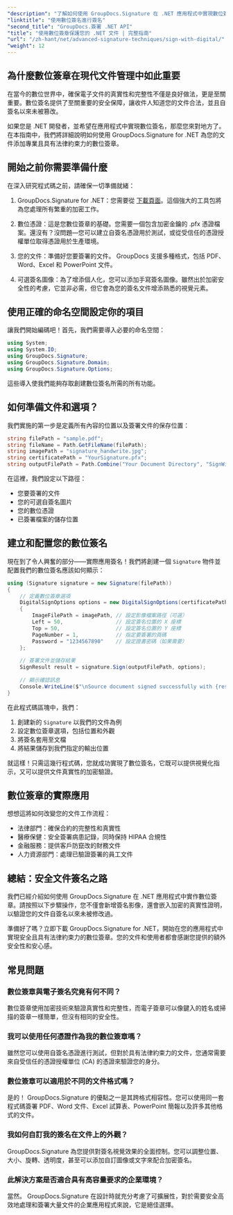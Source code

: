 ```yaml
---
"description": "了解如何使用 GroupDocs.Signature 在 .NET 應用程式中實現數位簽名，以增強文件安全性、確保真實性並滿足合規性要求。"
"linktitle": "使用數位簽名進行簽名"
"second_title": "GroupDocs.簽署 .NET API"
"title": "使用數位簽章保護您的 .NET 文件 | 完整指南"
"url": "/zh-hant/net/advanced-signature-techniques/sign-with-digital/"
"weight": 12
---
```


## 為什麼數位簽章在現代文件管理中如此重要

在當今的數位世界中，確保電子文件的真實性和完整性不僅是良好做法，更是至關重要。數位簽名提供了至關重要的安全保障，讓收件人知道您的文件合法，並且自簽名以來未被篡改。

如果您是 .NET 開發者，並希望在應用程式中實現數位簽名，那麼您來對地方了。在本指南中，我們將詳細說明如何使用 GroupDocs.Signature for .NET 為您的文件添加專業且具有法律約束力的數位簽章。

## 開始之前你需要準備什麼

在深入研究程式碼之前，請確保一切準備就緒：

1. GroupDocs.Signature for .NET：您需要從 [下載頁面](https://releases.groupdocs.com/signature/net/)。這個強大的工具包將為您處理所有繁重的加密工作。

2. 數位憑證：這是您數位簽章的基礎。您需要一個包含加密金鑰的 .pfx 憑證檔案。還沒有？沒問題—您可以建立自簽名憑證用於測試，或從受信任的憑證授權單位取得憑證用於生產環境。

3. 您的文件：準備好您要簽署的文件。 GroupDocs 支援多種格式，包括 PDF、Word、Excel 和 PowerPoint 文件。

4. 可選簽名圖像：為了增添個人化，您可以添加手寫簽名圖像。雖然出於加密安全性的考慮，它並非必需，但它會為您的簽名文件增添熟悉的視覺元素。

## 使用正確的命名空間設定你的項目

讓我們開始編碼吧！首先，我們需要導入必要的命名空間：

```csharp
using System;
using System.IO;
using GroupDocs.Signature;
using GroupDocs.Signature.Domain;
using GroupDocs.Signature.Options;
```

這些導入使我們能夠存取創建數位簽名所需的所有功能。

## 如何準備文件和選項？

我們實施的第一步是定義所有內容的位置以及簽署文件的保存位置：

```csharp
string filePath = "sample.pdf";
string fileName = Path.GetFileName(filePath);
string imagePath = "signature_handwrite.jpg";
string certificatePath = "YourSignature.pfx";
string outputFilePath = Path.Combine("Your Document Directory", "SignWithDigital", fileName);
```

在這裡，我們設定以下路徑：
- 您要簽署的文件
- 您的可選自簽名圖片
- 您的數位憑證
- 已簽署檔案的儲存位置

## 建立和配置您的數位簽名

現在到了令人興奮的部分——實際應用簽名！我們將創建一個 `Signature` 物件並配置我們的數位簽名應該如何顯示：

```csharp
using (Signature signature = new Signature(filePath))
{
    // 定義數位簽章選項
    DigitalSignOptions options = new DigitalSignOptions(certificatePath)
    {
        ImageFilePath = imagePath, // 設定影像檔案路徑（可選）
        Left = 50,                 // 設定簽名位置的 X 座標
        Top = 50,                  // 設定簽名位置的 Y 座標
        PageNumber = 1,            // 指定要簽署的頁碼
        Password = "1234567890"    // 設定證書密碼（如果需要）
    };
    
    // 簽署文件並儲存結果
    SignResult result = signature.Sign(outputFilePath, options);
    
    // 顯示確認訊息
    Console.WriteLine($"\nSource document signed successfully with {result.Succeeded.Count} signature(s).\nFile saved at {outputFilePath}.");
}
```

在此程式碼區塊中，我們：
1. 創建新的 `Signature` 以我們的文件為例
2. 設定數位簽章選項，包括位置和外觀
3. 將簽名套用至文檔
4. 將結果儲存到我們指定的輸出位置

就這樣！只需這幾行程式碼，您就成功實現了數位簽名，它既可以提供視覺化指示，又可以提供文件真實性的加密驗證。

## 數位簽章的實際應用

想想這將如何改變您的文件工作流程：

- 法律部門：確保合約的完整性和真實性
- 醫療保健：安全簽署病患記錄，同時保持 HIPAA 合規性
- 金融服務：提供客戶防竄改的財務文件
- 人力資源部門：處理已驗證簽署的員工文件

## 總結：安全文件簽名之路

我們已經介紹如何使用 GroupDocs.Signature 在 .NET 應用程式中實作數位簽章。請按照以下步驟操作，您不僅會新增簽名影像，還會嵌入加密的真實性證明，以驗證您的文件自簽名以來未被修改過。

準備好了嗎？立即下載 GroupDocs.Signature for .NET，開始在您的應用程式中實現安全且具有法律約束力的數位簽章。您的文件和使用者都會感謝您提供的額外安全性和安心感。

## 常見問題

### 數位簽章與電子簽名究竟有何不同？
數位簽章使用加密技術來驗證真實性和完整性，而電子簽章可以像鍵入的姓名或掃描的簽章一樣簡單，但沒有相同的安全性。

### 我可以使用任何憑證作為我的數位簽章嗎？
雖然您可以使用自簽名憑證進行測試，但對於具有法律約束力的文件，您通常需要來自受信任的憑證授權單位 (CA) 的憑證來驗證您的身分。

### 數位簽章可以適用於不同的文件格式嗎？
是的！ GroupDocs.Signature 的優點之一是其跨格式相容性。您可以使用同一套程式碼簽署 PDF、Word 文件、Excel 試算表、PowerPoint 簡報以及許多其他格式的文件。

### 我如何自訂我的簽名在文件上的外觀？
GroupDocs.Signature 為您提供對簽名視覺效果的全面控制。您可以調整位置、大小、旋轉、透明度，甚至可以添加自訂圖像或文字來配合加密簽名。

### 此解決方案是否適合具有高容量要求的企業環境？
當然。 GroupDocs.Signature 在設計時就充分考慮了可擴展性，對於需要安全高效地處理和簽署大量文件的企業應用程式來說，它是絕佳選擇。